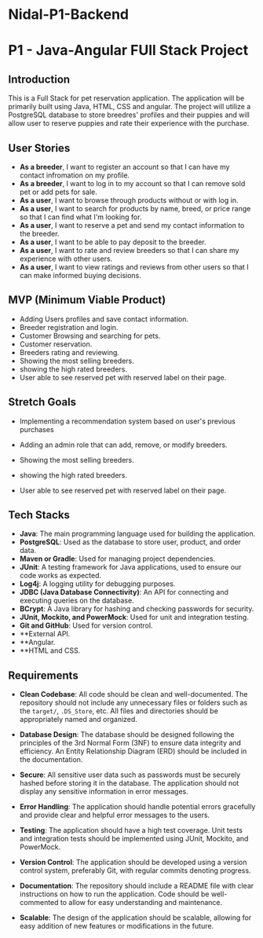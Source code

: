 # Nidal-P1-Backend

# P1 - Java-Angular FUll Stack Project

## Introduction

This is a Full Stack for pet reservation application. The application will be primarily built using Java, HTML, CSS and angular. The project will utilize a PostgreSQL database to store breedres' profiles and their puppies and will allow user to reserve puppies and rate their experience with the purchase.

## User Stories

- **As a breeder**, I want to register an account so that I can have my contact infromation on my profile.
- **As a breeder**, I want to log in to my account so that I can remove sold pet or add pets for sale.
- **As a user**, I want to browse through products without or with log in.
- **As a user**, I want to search for products by name, breed, or price range so that I can find what I'm looking for.
- **As a user**, I want to reserve a pet and send my contact information to the breeder.
- **As a user**, I want to be able to pay deposit to the breeder.
- **As a user**, I want to rate and review breeders so that I can share my experience with other users.
- **As a user**, I want to view ratings and reviews from other users so that I can make informed buying decisions.


## MVP (Minimum Viable Product)
- Adding Users profiles and save contact information. 
- Breeder registration and login.
- Customer Browsing and searching for pets.
- Customer reservation.
- Breeders rating and reviewing.
- Showing the most selling breeders.
- showing the high rated breeders.
- User able to see reserved pet with reserved label on their page.

## Stretch Goals

- Implementing a recommendation system based on user's previous purchases
- Adding an admin role that can add, remove, or modify breeders.
- Showing the most selling breeders.
- showing the high rated breeders.

- User able to see reserved pet with reserved label on their page.

## Tech Stacks

- **Java**: The main programming language used for building the application.
- **PostgreSQL**: Used as the database to store user, product, and order data.
- **Maven or Gradle**: Used for managing project dependencies.
- **JUnit**: A testing framework for Java applications, used to ensure our code works as expected.
- **Log4j**: A logging utility for debugging purposes.
- **JDBC (Java Database Connectivity)**: An API for connecting and executing queries on the database.
- **BCrypt**: A Java library for hashing and checking passwords for security.
- **JUnit, Mockito, and PowerMock**: Used for unit and integration testing.
- **Git and GitHub**: Used for version control.
- **External API.
- **Angular.
- **HTML and CSS.

## Requirements

- **Clean Codebase**: All code should be clean and well-documented. The repository should not include any unnecessary files or folders such as the `target/`, `.DS_Store`, etc. All files and directories should be appropriately named and organized.

- **Database Design**: The database should be designed following the principles of the 3rd Normal Form (3NF) to ensure data integrity and efficiency. An Entity Relationship Diagram (ERD) should be included in the documentation.

- **Secure**: All sensitive user data such as passwords must be securely hashed before storing it in the database. The application should not display any sensitive information in error messages.

- **Error Handling**: The application should handle potential errors gracefully and provide clear and helpful error messages to the users.

- **Testing**: The application should have a high test coverage. Unit tests and integration tests should be implemented using JUnit, Mockito, and PowerMock.

- **Version Control**: The application should be developed using a version control system, preferably Git, with regular commits denoting progress.

- **Documentation**: The repository should include a README file with clear instructions on how to run the application. Code should be well-commented to allow for easy understanding and maintenance.

- **Scalable**: The design of the application should be scalable, allowing for easy addition of new features or modifications in the future.
